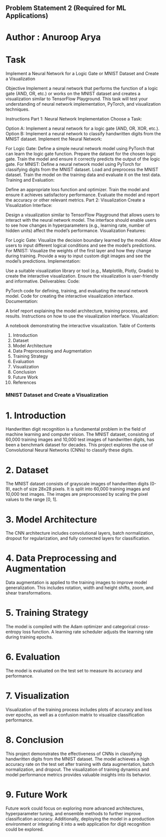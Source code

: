 ## Problem Statement 2 (Required for ML Applications)
# Author : Anuroop Arya 
# Task
Implement a Neural Network for a Logic Gate or MNIST Dataset and Create a Visualization

Objective
Implement a neural network that performs the function of a logic gate (AND, OR, etc.) or works on the MNIST dataset and creates a visualization similar to TensorFlow Playground. This task will test your understanding of neural network implementation, PyTorch, and visualization techniques.

Instructions
Part 1: Neural Network Implementation
Choose a Task:

Option A: Implement a neural network for a logic gate (AND, OR, XOR, etc.).
Option B: Implement a neural network to classify handwritten digits from the MNIST dataset.
Implement the Neural Network:

For Logic Gate:
Define a simple neural network model using PyTorch that can learn the logic gate function.
Prepare the dataset for the chosen logic gate.
Train the model and ensure it correctly predicts the output of the logic gate.
For MNIST:
Define a neural network model using PyTorch for classifying digits from the MNIST dataset.
Load and preprocess the MNIST dataset.
Train the model on the training data and evaluate it on the test data.
Training and Evaluation:

Define an appropriate loss function and optimizer.
Train the model and ensure it achieves satisfactory performance.
Evaluate the model and report the accuracy or other relevant metrics.
Part 2: Visualization
Create a Visualization Interface:

Design a visualization similar to TensorFlow Playground that allows users to interact with the neural network model.
The interface should enable users to see how changes in hyperparameters (e.g., learning rate, number of hidden units) affect the model’s performance.
Visualization Features:

For Logic Gate:
Visualize the decision boundary learned by the model.
Allow users to input different logical conditions and see the model’s predictions.
For MNIST:
Visualize the weights of the first layer and how they change during training.
Provide a way to input custom digit images and see the model’s predictions.
Implementation:

Use a suitable visualization library or tool (e.g., Matplotlib, Plotly, Gradio) to create the interactive visualization.
Ensure the visualization is user-friendly and informative.
Deliverables:
Code:

PyTorch code for defining, training, and evaluating the neural network model.
Code for creating the interactive visualization interface.
Documentation:

A brief report explaining the model architecture, training process, and results.
Instructions on how to use the visualization interface.
Visualization:

A notebook demonstrating the interactive visualization.
Table of Contents
1. Introduction
2. Dataset
3. Model Architecture
4. Data Preprocessing and Augmentation
5. Training Strategy
6. Evaluation
7. Visualization
8. Conclusion
9. Future Work
10. References

   ### MNIST Dataset and Create a Visualization

# 1. Introduction
Handwritten digit recognition is a fundamental problem in the field of machine learning and computer vision. The MNIST dataset, consisting of 60,000 training images and 10,000 test images of handwritten digits, has been a benchmark dataset for decades. This project explores the use of Convolutional Neural Networks (CNNs) to classify these digits.

# 2. Dataset
The MNIST dataset consists of grayscale images of handwritten digits (0-9), each of size 28x28 pixels. It is split into 60,000 training images and 10,000 test images. The images are preprocessed by scaling the pixel values to the range [0, 1].

# 3. Model Architecture
The CNN architecture includes convolutional layers, batch normalization, dropout for regularization, and fully connected layers for classification.

# 4. Data Preprocessing and Augmentation
Data augmentation is applied to the training images to improve model generalization. This includes rotation, width and height shifts, zoom, and shear transformations.

# 5. Training Strategy
The model is compiled with the Adam optimizer and categorical cross-entropy loss function. A learning rate scheduler adjusts the learning rate during training epochs.

# 6. Evaluation
The model is evaluated on the test set to measure its accuracy and performance.

# 7. Visualization
Visualization of the training process includes plots of accuracy and loss over epochs, as well as a confusion matrix to visualize classification performance.

# 8. Conclusion
This project demonstrates the effectiveness of CNNs in classifying handwritten digits from the MNIST dataset. The model achieves a high accuracy rate on the test set after training with data augmentation, batch normalization, and dropout. The visualization of training dynamics and model performance metrics provides valuable insights into its behavior.

# 9. Future Work
Future work could focus on exploring more advanced architectures, hyperparameter tuning, and ensemble methods to further improve classification accuracy. Additionally, deploying the model in a production environment or integrating it into a web application for digit recognition could be explored.
